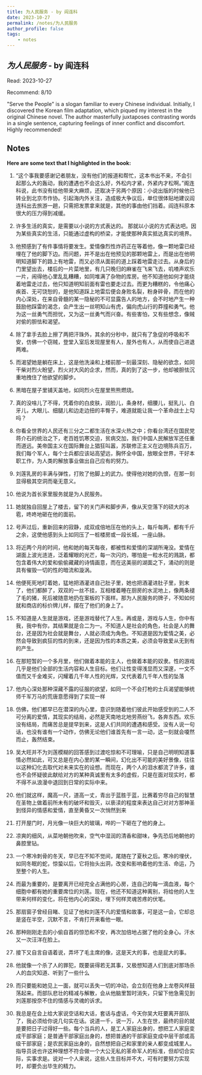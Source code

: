 ```yaml
---
title: 为人民服务 - by 阎连科
date: 2023-10-27
permalink: /notes/为人民服务
author_profile: false
tags:
    - notes
---
```


## *为人民服务* - by 阎连科

Read: 2023-10-27

Recommend: 8/10

"Serve the People" is a slogan familiar to every Chinese individual. Initially, I discovered the Korean film adaptation, which piqued my interest in the original Chinese novel. The author masterfully juxtaposes contrasting words in a single sentence, capturing feelings of inner conflict and discomfort. Highly recommended!

## Notes

**Here are some text that I highlighted in the book:** 

1. “这个事我要感谢记者朋友，没有他们的报道和帮忙，这本书出不来，不会引起那么大的轰动，我的遭遇也不会这么好，外松内才紧，外紧内才松啊。”阁连科说，此书没有给他带来大麻烦，还取决于另两个原因：小说出版的时候他已转业到北京市作协。引起海内外关注，造成极大争议后，单位很体贴地建议阎连科出去旅游一趟，只需把发票拿来就是，其他的事由他们挡着。阎连科原本很大的压力得到减缓。

1. 许多生活的真实，是需要以小说的方式表达的。 那就以小说的方式表达吧。因为某些真实的生活，只能通过虚构的桥梁，才能使那种真实抵达真实的境界。

1. 他预感到了有件事情将要发生。爱情像烈性炸药正在等着他，像一颗地雷已经埋在了他的脚下边。而问题，并不是出在他预见的那颗地雷上，而是出在他明明知道脚下的路上有地雷，而又必须从面前的道上踩着地雷走过去。从身后的门里望出去，楼后的一片菜地里，有几只晚归的麻雀在飞来飞去，叽喳声欢乐一片，闹得他心里乱乱糟糟，如同堆满了杂物的库房。他不知道他如何才能绕着地雷走过去，他只知道明知前面有雷也要走过去。而更为糟糕的，令他痛心疾首、无可饶恕的，是他知道踩上地雷后便会身败名裂，粉身碎骨，而在他的内心深处，在来自骨髓的某一隐秘的不可显露告人的地方，会不时地产生一种鼓励他踩雷的渴念，会产生出一丝明知山有虎，偏向虎山行的莽撞和勇气。他为这一丝勇气而担忧，又为这一丝勇气而兴奋。有些害怕，又有些想念，像贼对偷的胆怯和渴望。

1. 除了拿手去脸上擦了两把汗珠外，其余的分秒中，就只有了急促的呼吸和不安，仿佛一个窃贼，登堂入室后发现屋里有人，屋外也有人，从而使自己进退两难。

1. 而渴望她是躺在床上，这是他洗澡和上楼前那一刻最深刻、隐秘的欲念，如同干柴对烈火盼望，烈火对大风的企求，然而，真的到了这一步，他却被胆怯沉重地拽住了他欲望的脚步。

1. 黑暗在屋子里铺天盖地，如同烈火在屋里熊熊燃烧。

1. 真的没啥儿了不得，凭着你的白皮肤，润脸儿，条身材，细腰儿，挺乳儿、白牙儿，大眼儿、细腿儿和边走边扭的丰臀子，难道就能让我一个革命战士上勾吗？

1. 你看全世界的人民还有三分之二都生活在水深火热之中；你看台湾还在国民党蒋介石的统治之下，老百姓饥寒交迫，贫病交加，我们中国人民解放军还任重而道远。美帝国主义在国际舞台上猖狂叫嚣，苏联修正主义在边境陈兵百万，我们每个军人，每个士兵都应该站高望远，胸怀全中国，放眼全世界，干好本职工作，为人类的解放事业做出自己应有的努力。

1. 刘莲乳房的丰满与弹性，打败了他脚上的武力。使得他对她的仇恨，在那一刻显得极其空洞而毫无意义。

1. 他说为首长家里服务就是为人民服务。

1. 她就独自回屋上了楼去，留下的关门声和脚步声，像从天空落下的硕大的冰雹，咚咚地砸在他的面前。

1. 号声过后，重新回来的寂静，成双成倍地压在他的头上，每斤每两，都有千斤之余，这使他感到头上如同压了一桩楼房或一段长城，一座山脉。

1. 将近两个月的时间，他和她的每天每夜，都被性和爱情的深湖所淹没。爱情在湖面上波光涟涟，泛着耀眼的光芒，每一次闪灼，哪怕是一粒水花的溅跳，都包含着伟大的爱和偷偷藏藏的诗情画意，而在这美丽的湖面之下，涌动的则是具有催毁一切的性的暗流和漩涡。

1. 他便死死地盯着她，猛地把酒灌进自己肚子里，她也把酒灌进肚子里，到末了，他们都醉了，双双的一丝不挂，互相楼着睡在厨房的水泥地上，像两条褪了毛的猪，死后被随意地扔在案板的下面样。那为人民服务的牌子，不知如何就和商店的标价牌儿样，摆在了他们的身上了。

1. 不知道是人生就是游戏，还是游戏替代了人生。再或是，游戏与人生，你中有我，我中有你，其结果就是合二为一。不知道人是社会的角色，社会是人的舞台，还是因为社会就是舞台，人就必须成为角色。不知道是因为爱情之美，必然会导致到疯狂的性的到来，还是因为性的本质之美，必须会导致爱从无到有的产生。

1. 在那短暂的一个多月里，他们做着本能的主人，也做着本能的奴隶。性的游戏几乎是他们全部的生活内容和人生目标。他们让性变得浅显而又深邃，一文不值而又千金难买，闪耀着几千年人性的光辉，又代表着几千年人性的坠落

1. 他内心深处那种深藏不露的征服的欲望，如同一个不会打枪的士兵渴望能够统师千军万马的荒唐意愿得到了实现一样

1. 仿佛，他们都早已在潜深的内心里，意识到随着他们彼此开始感受到的二人不可分离的爱情，其现实的结局，必然是天南地北地劳燕纷飞，各奔东西。欢乐没有结局，而痛苦总是提早到来，这是人们共同的遭遇和感受。没有人说一句话，也没有谁有一个动作，仿佛无论他们谁首先有一言一动，这一刻就会嗄然而止，轰然结束。

1. 吴大旺并不为刘莲模糊的回答感到过渡吃惊和不可理喻，只是自己明明知道事情必然如此，可又总是在内心里的某一瞬间，幻化出不可能的美好景像，往往以这种幻化去取代对未来实在的设想。而现在，两个人的泪水都流了许多，谁也不会怀疑彼此献给对方的某种真诚里有太多的虚假，只是在面对现实时，都不得不从浪漫中退回到日常的实际中来。

1. 他们就这样，魔高一尺，道高一丈，青出于蓝胜于蓝，比赛着穷尽自己的智慧在圣物上做着前所未有的破坏和毁灭，以亵渎的程度来表达自己对对方那神圣到怪异的情感和爱情，直至黄昏又一次悄然到来

1. 打开屋门时，月光像一块巨大的玻璃，哗的一下砸在了他的身上。

1. 凉爽的细风，从菜地朝他吹来，空气中湿润的清香和甜味，争先恐后地朝他的鼻腔里钻。

1. 一个寒冷刺骨的冬天，早已在不知不觉间，尾随在了夏秋之后。寒冷的埋伏，如同冬眠的蛇，惊蛰以后，它将抬头出洞，改变和影响着他的生活、命运，乃至整个的人生。

1. 而最为重要的，是要离开已经完全占满他的心房，连自己的每一滴血液，每个细胞中都有她的重要席位的刘莲。现在，他还不知道这种离别，将给他的人生带来何样的变化，将在他内心的深处，埋下何样灵魂苦疼的伏笔。

1. 那扇窗子曾经目睹、见证了他和刘莲不凡的爱情和故事，可是这一会，它却总是竖在半空，沉默不言，不肯打开来看他一眼。

1. 那种刚刚走去的小偷自首的惊恐和不安，再次加倍地占据了他的全身心。汗水又一次汪洋在脸上。

1. 接下又自言自语着说，弄坏了毛主席的像，这是天大的事，也是屁大的事。

1. 他就像一个杀了人的罪犯，既要装得若无其事，又极想知道人们到底对那场杀人的血灾知道、听到了一些什么

1. 而只要能和她见上一面，就可以丢失一切的冲动，会立刻在他身上龙卷风样鼓荡起来。而部队悲壮的精减与解散，会从他脑里暂时消失，只留下他急需见到刘莲那按奈不住的情感与灵魂的诉求。

1. 我总是在会上给大家说空话和大话，套话与虚话，今天你吴大旺要离开部队了，我必须给你说几句实在话。说道一千，说一万，人生在世，最终的目的就是要把日子过得好一些。每个当兵的人，是工人家庭出身的，想把工人家庭变成干部家庭；是普通干部家庭出身的，想把普通的干部家庭变成中层干部或高级干部家庭；是农民家庭出身的，自然想把自己和家里的亲人都变成城里人。指导员说也许这种理想不符合做一个大公无私的革命军人的标准，但却切合实际，实事求是。说对一个人来说，这些人生目标并不大，可有时要努力实现时，却要负出毕生的精力。


